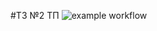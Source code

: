 #ТЗ №2 ТП
![example workflow](https://github.com/arsbakh/tz2new/actions/workflows/ci.yml/badge.svg)

